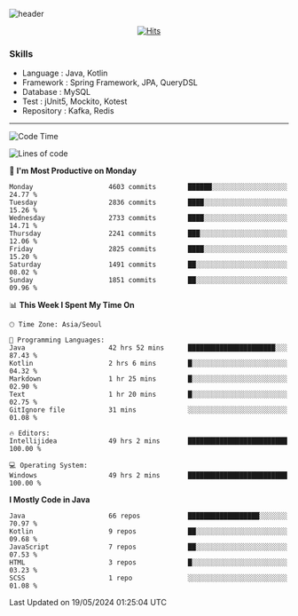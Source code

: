 <!-- Github Profile Readme로 프로필 꾸미기 : https://zzsza.github.io/development/2020/07/10/make-github-profile-readme/ -->

<!-- github theme -->
  <!-- 
    ![header](https://capsule-render.vercel.app/api?type=slice&color=e0f0e3&height=150&section=header&text=beasy&fontSize=45)
  -->
  ![header](https://capsule-render.vercel.app/api?type=soft&color=e0f0e3&height=150&section=header&text=Choi-YongSeok&fontSize=55&animation=twinkling)


<!-- hits count : https://hits.seeyoufarm.com/ -->
<div align=center>
    
  [![Hits](https://hits.seeyoufarm.com/api/count/incr/badge.svg?url=https%3A%2F%2Fgithub.com%2Fchoi-ys&count_bg=%2379C83D&title_bg=%23555555&icon=&icon_color=%23E7E7E7&title=hits&edge_flat=false)](https://hits.seeyoufarm.com)

</div>


<!-- Committed Top Lang -->
<div align=center>
</div>


### Skills
 - Language : Java, Kotlin
 - Framework : Spring Framework, JPA, QueryDSL
 - Database : MySQL
 - Test : jUnit5, Mockito, Kotest
 - Repository : Kafka, Redis

---

<!--START_SECTION:waka-->
![Code Time](http://img.shields.io/badge/Code%20Time-3%2C955%20hrs%2010%20mins-blue)

![Lines of code](https://img.shields.io/badge/From%20Hello%20World%20I%27ve%20Written-14.8%20million%20lines%20of%20code-blue)

📅 **I'm Most Productive on Monday** 

```text
Monday                   4603 commits        ██████░░░░░░░░░░░░░░░░░░░   24.77 % 
Tuesday                  2836 commits        ████░░░░░░░░░░░░░░░░░░░░░   15.26 % 
Wednesday                2733 commits        ████░░░░░░░░░░░░░░░░░░░░░   14.71 % 
Thursday                 2241 commits        ███░░░░░░░░░░░░░░░░░░░░░░   12.06 % 
Friday                   2825 commits        ████░░░░░░░░░░░░░░░░░░░░░   15.20 % 
Saturday                 1491 commits        ██░░░░░░░░░░░░░░░░░░░░░░░   08.02 % 
Sunday                   1851 commits        ██░░░░░░░░░░░░░░░░░░░░░░░   09.96 % 
```


📊 **This Week I Spent My Time On** 

```text
🕑︎ Time Zone: Asia/Seoul

💬 Programming Languages: 
Java                     42 hrs 52 mins      ██████████████████████░░░   87.43 % 
Kotlin                   2 hrs 6 mins        █░░░░░░░░░░░░░░░░░░░░░░░░   04.32 % 
Markdown                 1 hr 25 mins        █░░░░░░░░░░░░░░░░░░░░░░░░   02.90 % 
Text                     1 hr 20 mins        █░░░░░░░░░░░░░░░░░░░░░░░░   02.75 % 
GitIgnore file           31 mins             ░░░░░░░░░░░░░░░░░░░░░░░░░   01.08 % 

🔥 Editors: 
Intellijidea             49 hrs 2 mins       █████████████████████████   100.00 % 

💻 Operating System: 
Windows                  49 hrs 2 mins       █████████████████████████   100.00 % 
```

**I Mostly Code in Java** 

```text
Java                     66 repos            ██████████████████░░░░░░░   70.97 % 
Kotlin                   9 repos             ██░░░░░░░░░░░░░░░░░░░░░░░   09.68 % 
JavaScript               7 repos             ██░░░░░░░░░░░░░░░░░░░░░░░   07.53 % 
HTML                     3 repos             █░░░░░░░░░░░░░░░░░░░░░░░░   03.23 % 
SCSS                     1 repo              ░░░░░░░░░░░░░░░░░░░░░░░░░   01.08 % 
```




 Last Updated on 19/05/2024 01:25:04 UTC
<!--END_SECTION:waka-->

<!-- 
![footer](https://capsule-render.vercel.app/api?section=footer&type=slice&color=e0f0e3)
-->

